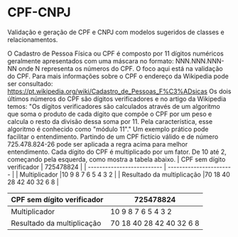 # CPF-CNPJ
Validação e geração de CPF e CNPJ com modelos sugeridos de classes e relacionamentos.

O Cadastro de Pessoa Física ou CPF é composto por 11 dígitos numéricos geralmente apresentados com uma máscara no formato: NNN.NNN.NNN-NN onde N representa os números do CPF. O foco aqui está na validação do CPF. Para mais informações sobre o CPF o endereço da Wikipedia pode ser consultado: https://pt.wikipedia.org/wiki/Cadastro_de_Pessoas_F%C3%ADsicas
Os dois últimos números do CPF são dígitos verificadores e no artigo da Wikipedia temos: "Os dígitos verificadores são calculados através de um algoritmo que soma o produto de cada dígito que compõe o CPF por um peso e calcula o resto da divisão dessa soma por 11. Pela característica, esse algoritmo é conhecido como "módulo 11"."
Um exemplo prático pode facilitar o entendimento. Partindo de um CPF fictício válido e de número 725.478.824-26 pode ser aplicada a regra acima para melhor entendimento.
Cada dígito do CPF é multiplicado por um fator. De 10 até 2, começando pela esquerda, como mostra a tabela abaixo.
| CPF sem dígito verificador | 725478824 |
| -------------------------- | ----------------------- |
| Multiplicador              |10 9  8  7  6  5  4 3 2 |
| Resultado da multiplicação |70 18 40 28 42 40 32 6 8 |


| CPF sem dígito verificador | 725478824 |
| -------------------------- | ----------------------- |
| Multiplicador              |10 9  8  7  6  5  4 3 2 |
| Resultado da multiplicação |70 18 40 28 42 40 32 6 8 |
